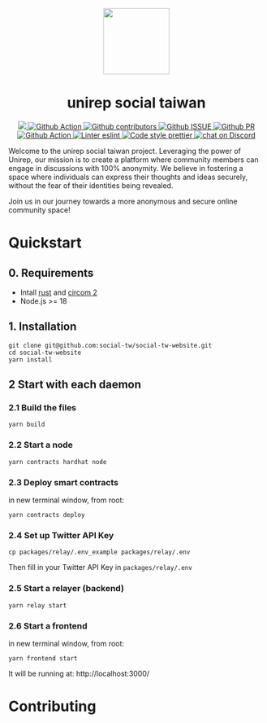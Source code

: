<p align="center">
    <img src="https://raw.githubusercontent.com/social-tw/social-tw-website/6cae1ef115864d3301a2d216a07f553058f31327/packages/frontend/src/assets/logo.svg"
        height="130"><h1 align="center">unirep social taiwan</h1>
</p>

<p align="center">
    <a href="https://github.com/social-tw/social-tw-website">
        <img src="https://img.shields.io/badge/project-unirep social taiwan-blue.svg?style=flat-square">
    </a>
    <a href="https://github.com/social-tw/social-tw-website/actions">
        <img alt="Github Action" src="https://github.com/social-tw/social-tw-website/actions/workflows/main-ci.yml/badge.svg?branch=main">
    </a>
    <a href="https://github.com/social-tw/social-tw-website/graphs/contributors">
        <img alt="Github contributors" src="https://img.shields.io/github/contributors/social-tw/social-tw-website.svg">
    </a>
    <a href="https://github.com/social-tw/social-tw-website/issues">
        <img alt="Github ISSUE" src="https://img.shields.io/github/issues/social-tw/social-tw-website.svg">
    </a>
    <a href="https://github.com/social-tw/social-tw-website/pulls">
        <img alt="Github PR" src="https://img.shields.io/github/issues-pr/social-tw/social-tw-website.svg">
    </a>
     <a href="https://github.com/social-tw/social-tw-website/commits/main">
        <img alt="Github Action" src="https://img.shields.io/github/commit-activity/m/social-tw/social-tw-website?style=flat-square">
    </a>
    <a href="https://eslint.org/">
        <img alt="Linter eslint" src="https://img.shields.io/badge/linter-eslint-8080f2?style=flat-square&logo=eslint">
    </a>
    <a href="https://prettier.io/">
        <img alt="Code style prettier" src="https://img.shields.io/badge/code%20style-prettier-f8bc45?style=flat-square&logo=prettier">
    </a>
    <a href="https://discord.gg/RSwXuVNZ4H">
        <img alt="chat on Discord" src="https://img.shields.io/discord/1113118365490352220?logo=discord">
    </a>
</p>

Welcome to the unirep social taiwan project. Leveraging the power of Unirep, our mission is to create a platform where
community members can engage in discussions with 100% anonymity. We believe in fostering a space where individuals can
express their thoughts and ideas securely, without the fear of their identities being revealed.

Join us in our journey towards a more anonymous and secure online community space!

# Quickstart

## 0. Requirements

-   Intall [rust](https://www.rust-lang.org/tools/install) and [circom 2](https://docs.circom.io/getting-started/installation/)
-   Node.js >= 18

## 1. Installation

```shell
git clone git@github.com:social-tw/social-tw-website.git
cd social-tw-website
yarn install
```

## 2 Start with each daemon

### 2.1 Build the files

```shell
yarn build
```

### 2.2 Start a node

```shell
yarn contracts hardhat node
```

### 2.3 Deploy smart contracts

in new terminal window, from root:

```shell
yarn contracts deploy
```

### 2.4 Set up Twitter API Key

```shell
cp packages/relay/.env_example packages/relay/.env
```

Then fill in your Twitter API Key in `packages/relay/.env`

### 2.5 Start a relayer (backend)

```shell
yarn relay start
```

### 2.6 Start a frontend

in new terminal window, from root:

```shell
yarn frontend start
```

It will be running at: http://localhost:3000/

# Contributing
